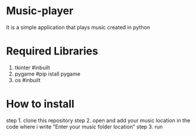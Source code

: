 # Music-player
It is a simple application that plays music created in python

# Required Libraries
1. tkinter #inbuilt
2. pygame #pip istall pygame
3. os #inbuilt

# How to install
step 1. clone this repository
step 2. open and add your music location in the code where i write "Enter your music folder location"
step 3. run
